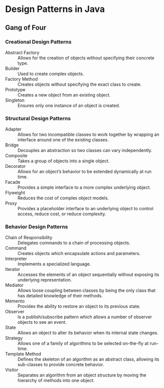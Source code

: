 # Design Patterns in Java
## Gang of Four
### Creational Design Patterns
<dl>
  <dt>Abstract Factory</dt><dd>Allows for the creation of objects without specifying their concrete type.</dd>
  <dt>Builder</dt><dd>Used to create complex objects.</dd>
  <dt>Factory Method</dt><dd>Creates objects without specifying the exact class to create.</dd>
  <dt>Prototype</dt><dd>Creates a new object from an existing object.</dd>
  <dt>Singleton</dt><dd>Ensures only one instance of an object is created.</dd>
</dl>

### Structural Design Patterns
<dl>
<dt>Adapter</dt><dd>Allows for two incompatible classes to work together by wrapping an interface around one of the existing classes.</dd>
<dt>Bridge</dt><dd>Decouples an abstraction so two classes can vary independently.</dd>
<dt>Composite</dt><dd>Takes a group of objects into a single object.</dd>
<dt>Decorator</dt><dd>Allows for an object’s behavior to be extended dynamically at run time.</dd>
<dt>Facade</dt><dd>Provides a simple interface to a more complex underlying object.</dd>
<dt>Flyweight</dt><dd>Reduces the cost of complex object models.</dd>
<dt>Proxy</dt><dd>Provides a placeholder interface to an underlying object to control access, reduce cost, or reduce complexity.</dd>
</dl>

### Behavior Design Patterns
<dl>
<dt>Chain of Responsibility</dt><dd>Delegates commands to a chain of processing objects.</dd>
<dt>Command</dt><dd>Creates objects which encapsulate actions and parameters.</dd>
<dt>Interpreter</dt><dd>Implements a specialized language.</dd>
<dt>Iterator</dt><dd>Accesses the elements of an object sequentially without exposing its underlying representation.</dd>
<dt>Mediator</dt><dd>Allows loose coupling between classes by being the only class that has detailed knowledge of their methods.</dd>
<dt>Memento</dt><dd>Provides the ability to restore an object to its previous state.</dd>
<dt>Observer</dt><dd>Is a publish/subscribe pattern which allows a number of observer objects to see an event.</dd>
<dt>State</dt><dd>Allows an object to alter its behavior when its internal state changes.</dd>
<dt>Strategy</dt><dd>Allows one of a family of algorithms to be selected on-the-fly at run-time.
<dt>Template Method</dt><dd>Defines the skeleton of an algorithm as an abstract class, allowing its sub-classes to provide concrete behavior.</dd>
<dt>Visitor</dt><dd>Separates an algorithm from an object structure by moving the hierarchy of methods into one object.</dd>
</dl>

